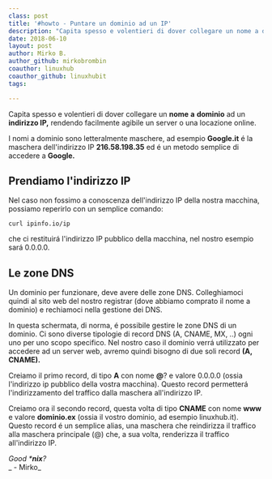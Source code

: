 ```yaml
---
class: post
title: '#howto - Puntare un dominio ad un IP'
description: "Capita spesso e volentieri di dover collegare un nome a dominio ad un indirizzo IP.."
date: 2018-06-10
layout: post
author: Mirko B.
author_github: mirkobrombin
coauthor: linuxhub
coauthor_github: linuxhubit
tags:

---
```

Capita spesso e volentieri di dover collegare un **nome** **a** **dominio** ad un **indirizzo IP,** rendendo facilmente agibile un server o una locazione online.

I nomi a dominio sono letteralmente maschere, ad esempio **Google.it** é la maschera dell'indirizzo IP **216.58.198.35** ed é un metodo semplice di accedere a **Google.**

## Prendiamo l'indirizzo IP

Nel caso non fossimo a conoscenza dell'indirizzo IP della nostra macchina, possiamo reperirlo con un semplice comando:

    curl ipinfo.io/ip

che ci restituirá l'indirizzo IP pubblico della macchina, nel nostro esempio sará 0.0.0.0.

## Le zone DNS

Un dominio per funzionare, deve avere delle zone DNS. Colleghiamoci quindi al sito web del nostro registrar (dove abbiamo comprato il nome a dominio) e rechiamoci nella gestione dei DNS.

In questa schermata, di norma, é possibile gestire le zone DNS di un dominio. Ci sono diverse tipologie di record DNS (A, CNAME, MX, ..) ogni uno per uno scopo specifico. Nel nostro caso il dominio verrá utilizzato per accedere ad un server web, avremo quindi bisogno di due soli record **(A, CNAME).**

Creiamo il primo record, di tipo **A** con nome **@**? e valore 0.0.0.0 (ossia l'indirizzo ip pubblico della vostra macchina). Questo record permetterá l'indirizzamento del traffico dalla maschera all'indirizzo IP.

Creiamo ora il secondo record, questa volta di tipo **CNAME** con nome **www** e valore **dominio.ex** (ossia il vostro dominio, ad esempio linuxhub.it). Questo record é un semplice alias, una maschera che reindirizza il traffico alla maschera principale (@) che, a sua volta, renderizza il traffico all'indirizzo IP.

_Good ***nix**?_  
_ - Mirko_